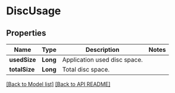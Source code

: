 
# DiscUsage
## Properties
Name | Type | Description | Notes
------------ | ------------- | ------------- | -------------
**usedSize** | **Long** | Application used disc space. | 
**totalSize** | **Long** | Total disc space. | 




[[Back to Model list]](Models.md) [[Back to API README]](README.md)

